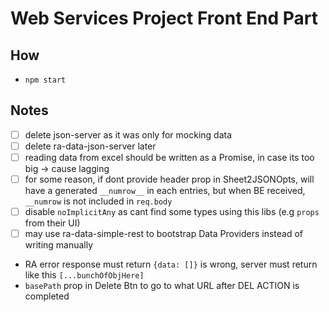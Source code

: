 # Web Services Project Front End Part

## How

- `npm start`

## Notes

- [ ] delete json-server as it was only for mocking data
- [ ] delete ra-data-json-server later
- [ ] reading data from excel should be written as a Promise, in case its too big -> cause lagging
- [ ] for some reason, if dont provide header prop in Sheet2JSONOpts, will have a generated `__numrow__` in each entries, but when BE received, `__numrow` is not included in `req.body`
- [ ] disable `noImplicitAny` as cant find some types using this libs (e.g `props` from their UI)
- [ ] may use ra-data-simple-rest to bootstrap Data Providers instead of writing manually

- RA error response must return `{data: []}` is wrong, server must return like this `[...bunchOfObjHere]`
- `basePath` prop in Delete Btn to go to what URL after DEL ACTION is completed
